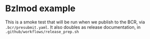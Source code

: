 # Bzlmod example

This is a smoke test that will be run when we publish to the BCR, via `.bcr/presubmit.yaml`.
It also doubles as release documentation, in `.github/workflows/release_prep.sh`